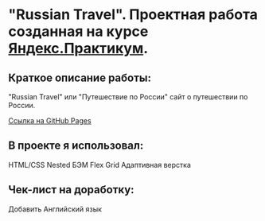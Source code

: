 # "Russian Travel". Проектная работа созданная на курсе [Яндекс.Практикум](https://praktikum.yandex.ru/).

## Краткое описание работы:

"Russian Travel" или "Путешествие по России" сайт о путешествии по России.

[Ссылка на GitHub Pages](https://kareivis96.github.io/russian-travel/)

## В проекте я использовал:

HTML/CSS
Nested БЭМ
Flex
Grid
Адаптивная верстка

## Чек-лист на доработку:
Добавить Английский язык